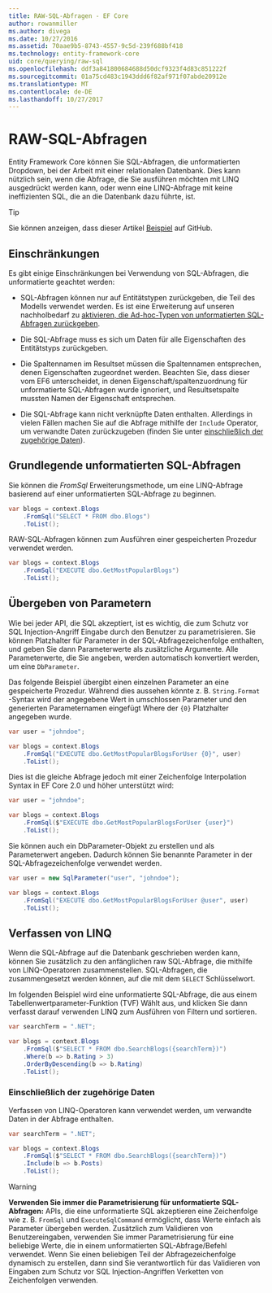 ```yaml
---
title: RAW-SQL-Abfragen - EF Core
author: rowanmiller
ms.author: divega
ms.date: 10/27/2016
ms.assetid: 70aae9b5-8743-4557-9c5d-239f688bf418
ms.technology: entity-framework-core
uid: core/querying/raw-sql
ms.openlocfilehash: ddf3a841800684688d50dcf9323f4d83c851222f
ms.sourcegitcommit: 01a75cd483c1943ddd6f82af971f07abde20912e
ms.translationtype: MT
ms.contentlocale: de-DE
ms.lasthandoff: 10/27/2017
---
```

# <a name="raw-sql-queries"></a>RAW-SQL-Abfragen

Entity Framework Core können Sie SQL-Abfragen, die unformatierten Dropdown, bei der Arbeit mit einer relationalen Datenbank. Dies kann nützlich sein, wenn die Abfrage, die Sie ausführen möchten mit LINQ ausgedrückt werden kann, oder wenn eine LINQ-Abfrage mit keine ineffizienten SQL, die an die Datenbank dazu führte, ist.

> [!TIP]  
> Sie können anzeigen, dass dieser Artikel [Beispiel](https://github.com/aspnet/EntityFramework.Docs/tree/master/samples/core/Querying) auf GitHub.

## <a name="limitations"></a>Einschränkungen

Es gibt einige Einschränkungen bei Verwendung von SQL-Abfragen, die unformatierte geachtet werden:
* SQL-Abfragen können nur auf Entitätstypen zurückgeben, die Teil des Modells verwendet werden. Es ist eine Erweiterung auf unseren nachholbedarf zu [aktivieren, die Ad-hoc-Typen von unformatierten SQL-Abfragen zurückgeben](https://github.com/aspnet/EntityFramework/issues/1862).

* Die SQL-Abfrage muss es sich um Daten für alle Eigenschaften des Entitätstyps zurückgeben.

* Die Spaltennamen im Resultset müssen die Spaltennamen entsprechen, denen Eigenschaften zugeordnet werden. Beachten Sie, dass dieser vom EF6 unterscheidet, in denen Eigenschaft/spaltenzuordnung für unformatierte SQL-Abfragen wurde ignoriert, und Resultsetspalte mussten Namen der Eigenschaft entsprechen.

* Die SQL-Abfrage kann nicht verknüpfte Daten enthalten. Allerdings in vielen Fällen machen Sie auf die Abfrage mithilfe der `Include` Operator, um verwandte Daten zurückzugeben (finden Sie unter [einschließlich der zugehörige Daten](#including-related-data)).

## <a name="basic-raw-sql-queries"></a>Grundlegende unformatierten SQL-Abfragen

Sie können die *FromSql* Erweiterungsmethode, um eine LINQ-Abfrage basierend auf einer unformatierten SQL-Abfrage zu beginnen.

<!-- [!code-csharp[Main](samples/core/Querying/Querying/RawSQL/Sample.cs)] -->
``` csharp
var blogs = context.Blogs
    .FromSql("SELECT * FROM dbo.Blogs")
    .ToList();
```

RAW-SQL-Abfragen können zum Ausführen einer gespeicherten Prozedur verwendet werden.

<!-- [!code-csharp[Main](samples/core/Querying/Querying/RawSQL/Sample.cs)] -->
``` csharp
var blogs = context.Blogs
    .FromSql("EXECUTE dbo.GetMostPopularBlogs")
    .ToList();
```

## <a name="passing-parameters"></a>Übergeben von Parametern

Wie bei jeder API, die SQL akzeptiert, ist es wichtig, die zum Schutz vor SQL Injection-Angriff Eingabe durch den Benutzer zu parametrisieren. Sie können Platzhalter für Parameter in der SQL-Abfragezeichenfolge enthalten, und geben Sie dann Parameterwerte als zusätzliche Argumente. Alle Parameterwerte, die Sie angeben, werden automatisch konvertiert werden, um eine `DbParameter`.

Das folgende Beispiel übergibt einen einzelnen Parameter an eine gespeicherte Prozedur. Während dies aussehen könnte z. B. `String.Format` -Syntax wird der angegebene Wert in umschlossen Parameter und den generierten Parameternamen eingefügt Where der `{0}` Platzhalter angegeben wurde.

<!-- [!code-csharp[Main](samples/core/Querying/Querying/RawSQL/Sample.cs)] -->
``` csharp
var user = "johndoe";

var blogs = context.Blogs
    .FromSql("EXECUTE dbo.GetMostPopularBlogsForUser {0}", user)
    .ToList();
```

Dies ist die gleiche Abfrage jedoch mit einer Zeichenfolge Interpolation Syntax in EF Core 2.0 und höher unterstützt wird:

<!-- [!code-csharp[Main](samples/core/Querying/Querying/RawSQL/Sample.cs)] -->
``` csharp
var user = "johndoe";

var blogs = context.Blogs
    .FromSql($"EXECUTE dbo.GetMostPopularBlogsForUser {user}")
    .ToList();
```

Sie können auch ein DbParameter-Objekt zu erstellen und als Parameterwert angeben. Dadurch können Sie benannte Parameter in der SQL-Abfragezeichenfolge verwendet werden.

<!-- [!code-csharp[Main](samples/core/Querying/Querying/RawSQL/Sample.cs)] -->
``` csharp
var user = new SqlParameter("user", "johndoe");

var blogs = context.Blogs
    .FromSql("EXECUTE dbo.GetMostPopularBlogsForUser @user", user)
    .ToList();
```

## <a name="composing-with-linq"></a>Verfassen von LINQ

Wenn die SQL-Abfrage auf die Datenbank geschrieben werden kann, können Sie zusätzlich zu den anfänglichen raw SQL-Abfrage, die mithilfe von LINQ-Operatoren zusammenstellen. SQL-Abfragen, die zusammengesetzt werden können, auf die mit dem `SELECT` Schlüsselwort.

Im folgenden Beispiel wird eine unformatierte SQL-Abfrage, die aus einem Tabellenwertparameter-Funktion (TVF) Wählt aus, und klicken Sie dann verfasst darauf verwenden LINQ zum Ausführen von Filtern und sortieren.

<!-- [!code-csharp[Main](samples/core/Querying/Querying/RawSQL/Sample.cs)] -->
``` csharp
var searchTerm = ".NET";

var blogs = context.Blogs
    .FromSql($"SELECT * FROM dbo.SearchBlogs({searchTerm})")
    .Where(b => b.Rating > 3)
    .OrderByDescending(b => b.Rating)
    .ToList();
```

### <a name="including-related-data"></a>Einschließlich der zugehörige Daten

Verfassen von LINQ-Operatoren kann verwendet werden, um verwandte Daten in der Abfrage enthalten.

<!-- [!code-csharp[Main](samples/core/Querying/Querying/RawSQL/Sample.cs)] -->
``` csharp
var searchTerm = ".NET";

var blogs = context.Blogs
    .FromSql($"SELECT * FROM dbo.SearchBlogs({searchTerm})")
    .Include(b => b.Posts)
    .ToList();
```

> [!WARNING]  
> **Verwenden Sie immer die Parametrisierung für unformatierte SQL-Abfragen:** APIs, die eine unformatierte SQL akzeptieren eine Zeichenfolge wie z. B. `FromSql` und `ExecuteSqlCommand` ermöglicht, dass Werte einfach als Parameter übergeben werden. Zusätzlich zum Validieren von Benutzereingaben, verwenden Sie immer Parametrisierung für eine beliebige Werte, die in einem unformatierten SQL-Abfrage/Befehl verwendet. Wenn Sie einen beliebigen Teil der Abfragezeichenfolge dynamisch zu erstellen, dann sind Sie verantwortlich für das Validieren von Eingaben zum Schutz vor SQL Injection-Angriffen Verketten von Zeichenfolgen verwenden.
